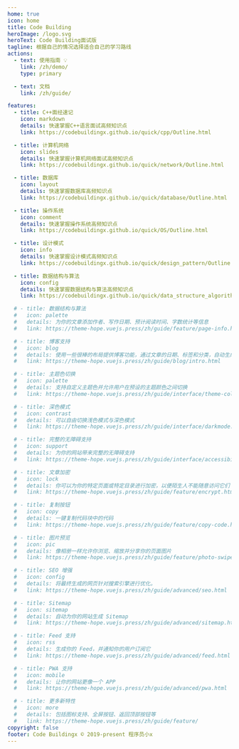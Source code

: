```yaml
---
home: true
icon: home
title: Code Building
heroImage: /logo.svg
heroText: Code Building面试版
tagline: 根据自己的情况选择适合自己的学习路线
actions:
  - text: 使用指南 💡
    link: /zh/demo/
    type: primary

  - text: 文档
    link: /zh/guide/

features:
  - title: C++面经速记
    icon: markdown
    details: 快速掌握C++语言面试高频知识点
    link: https://codebuildingx.github.io/quick/cpp/Outline.html

  - title: 计算机网络
    icon: slides
    details: 快速掌握计算机网络面试高频知识点
    link: https://codebuildingx.github.io/quick/network/Outline.html

  - title: 数据库
    icon: layout
    details: 快速掌握数据库高频知识点
    link: https://codebuildingx.github.io/quick/database/Outline.html

  - title: 操作系统
    icon: comment
    details: 快速掌握操作系统高频知识点
    link: https://codebuildingx.github.io/quick/OS/Outline.html

  - title: 设计模式
    icon: info
    details: 快速掌握设计模式高频知识点
    link: https://codebuildingx.github.io/quick/design_pattern/Outline.html

  - title: 数据结构与算法
    icon: config
    details: 快速掌握数据结构与算法高频知识点
    link: https://codebuildingx.github.io/quick/data_structure_algorithm/Outline.html

  # - title: 数据结构与算法
  #   icon: palette
  #   details: 为你的文章添加作者、写作日期、预计阅读时间、字数统计等信息
  #   link: https://theme-hope.vuejs.press/zh/guide/feature/page-info.html

  # - title: 博客支持
  #   icon: blog
  #   details: 使用一些很棒的布局提供博客功能，通过文章的日期、标签和分类，自动生成文章、分类、标签与时间轴列表
  #   link: https://theme-hope.vuejs.press/zh/guide/blog/intro.html

  # - title: 主题色切换
  #   icon: palette
  #   details: 支持自定义主题色并允许用户在预设的主题颜色之间切换
  #   link: https://theme-hope.vuejs.press/zh/guide/interface/theme-color.html

  # - title: 深色模式
  #   icon: contrast
  #   details: 可以自由切换浅色模式与深色模式
  #   link: https://theme-hope.vuejs.press/zh/guide/interface/darkmode.html

  # - title: 完整的无障碍支持
  #   icon: support
  #   details: 为你的网站带来完整的无障碍支持
  #   link: https://theme-hope.vuejs.press/zh/guide/interface/accessibility.html

  # - title: 文章加密
  #   icon: lock
  #   details: 你可以为你的特定页面或特定目录进行加密，以便陌生人不能随意访问它们
  #   link: https://theme-hope.vuejs.press/zh/guide/feature/encrypt.html

  # - title: 复制按钮
  #   icon: copy
  #   details: 一键复制代码块中的代码
  #   link: https://theme-hope.vuejs.press/zh/guide/feature/copy-code.html

  # - title: 图片预览
  #   icon: pic
  #   details: 像相册一样允许你浏览、缩放并分享你的页面图片
  #   link: https://theme-hope.vuejs.press/zh/guide/feature/photo-swipe.html

  # - title: SEO 增强
  #   icon: config
  #   details: 将最终生成的网页针对搜索引擎进行优化。
  #   link: https://theme-hope.vuejs.press/zh/guide/advanced/seo.html

  # - title: Sitemap
  #   icon: sitemap
  #   details: 自动为你的网站生成 Sitemap
  #   link: https://theme-hope.vuejs.press/zh/guide/advanced/sitemap.html

  # - title: Feed 支持
  #   icon: rss
  #   details: 生成你的 Feed，并通知你的用户订阅它
  #   link: https://theme-hope.vuejs.press/zh/guide/advanced/feed.html

  # - title: PWA 支持
  #   icon: mobile
  #   details: 让你的网站更像一个 APP
  #   link: https://theme-hope.vuejs.press/zh/guide/advanced/pwa.html

  # - title: 更多新特性
  #   icon: more
  #   details: 包括图标支持、全屏按钮、返回顶部按钮等
  #   link: https://theme-hope.vuejs.press/zh/guide/feature/
copyright: false
footer: Code Buildingx © 2019-present 程序员小x
---
```


